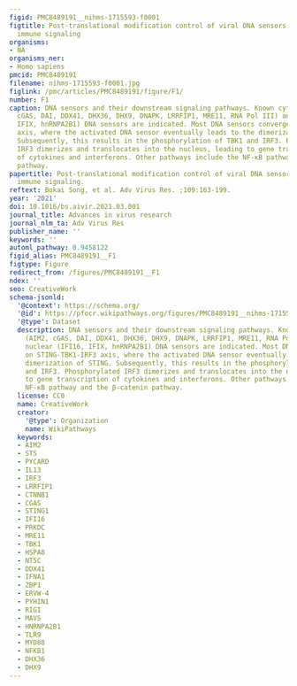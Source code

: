 ```yaml
---
figid: PMC8489191__nihms-1715593-f0001
figtitle: Post-translational modification control of viral DNA sensors and innate
  immune signaling
organisms:
- NA
organisms_ner:
- Homo sapiens
pmcid: PMC8489191
filename: nihms-1715593-f0001.jpg
figlink: /pmc/articles/PMC8489191/figure/F1/
number: F1
caption: DNA sensors and their downstream signaling pathways. Known cytoplasmic (AIM2,
  cGAS, DAI, DDX41, DHX36, DHX9, DNAPK, LRRFIP1, MRE11, RNA Pol III) and nuclear (IFI16,
  IFIX, hnRNPA2B1) DNA sensors are indicated. Most DNA sensors converge on STING-TBK1-IRF3
  axis, where the activated DNA sensor eventually leads to the dimerization of STING.
  Subsequently, this results in the phosphorylation of TBK1 and IRF3. Phosphorylated
  IRF3 dimerizes and translocates into the nucleus, leading to gene transcription
  of cytokines and interferons. Other pathways include the NF-κB pathway and the β-catenin
  pathway.
papertitle: Post-translational modification control of viral DNA sensors and innate
  immune signaling.
reftext: Bokai Song, et al. Adv Virus Res. ;109:163-199.
year: '2021'
doi: 10.1016/bs.aivir.2021.03.001
journal_title: Advances in virus research
journal_nlm_ta: Adv Virus Res
publisher_name: ''
keywords: ''
automl_pathway: 0.9458122
figid_alias: PMC8489191__F1
figtype: Figure
redirect_from: /figures/PMC8489191__F1
ndex: ''
seo: CreativeWork
schema-jsonld:
  '@context': https://schema.org/
  '@id': https://pfocr.wikipathways.org/figures/PMC8489191__nihms-1715593-f0001.html
  '@type': Dataset
  description: DNA sensors and their downstream signaling pathways. Known cytoplasmic
    (AIM2, cGAS, DAI, DDX41, DHX36, DHX9, DNAPK, LRRFIP1, MRE11, RNA Pol III) and
    nuclear (IFI16, IFIX, hnRNPA2B1) DNA sensors are indicated. Most DNA sensors converge
    on STING-TBK1-IRF3 axis, where the activated DNA sensor eventually leads to the
    dimerization of STING. Subsequently, this results in the phosphorylation of TBK1
    and IRF3. Phosphorylated IRF3 dimerizes and translocates into the nucleus, leading
    to gene transcription of cytokines and interferons. Other pathways include the
    NF-κB pathway and the β-catenin pathway.
  license: CC0
  name: CreativeWork
  creator:
    '@type': Organization
    name: WikiPathways
  keywords:
  - AIM2
  - STS
  - PYCARD
  - IL13
  - IRF3
  - LRRFIP1
  - CTNNB1
  - CGAS
  - STING1
  - IFI16
  - PRKDC
  - MRE11
  - TBK1
  - HSPA8
  - NT5C
  - DDX41
  - IFNA1
  - ZBP1
  - ERVW-4
  - PYHIN1
  - RIGI
  - MAVS
  - HNRNPA2B1
  - TLR9
  - MYD88
  - NFKB1
  - DHX36
  - DHX9
---
```

